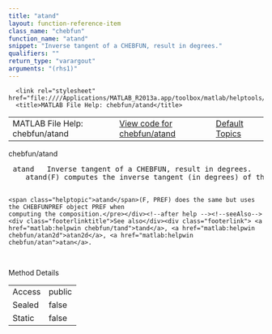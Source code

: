 ```yaml
---
title: "atand"
layout: function-reference-item
class_name: "chebfun"
function_name: "atand"
snippet: "Inverse tangent of a CHEBFUN, result in degrees."
qualifiers: ""
return_type: "varargout"
arguments: "(rhs1)"
---
```


<html>
   <head>
      <meta http-equiv="Content-Type" content="text/html; charset=utf-8">
   
      <link rel="stylesheet" href="file:////Applications/MATLAB_R2013a.app/toolbox/matlab/helptools/private/helpwin.css">
      <title>MATLAB File Help: chebfun/atand</title>
   </head>
   <body>
      <!--Single-page help-->
      <table border="0" cellspacing="0" width="100%">
         <tr class="subheader">
            <td class="headertitle">MATLAB File Help: chebfun/atand</td>
            <td class="subheader-left"><a href="matlab:edit chebfun/atand">View code for chebfun/atand</a></td>
            <td class="subheader-right"><a href="matlab:helpwin">Default Topics</a></td>
         </tr>
      </table>
      <div class="title">chebfun/atand</div>
      <div class="helptext"><pre><!--helptext --> <span class="helptopic">atand</span>   Inverse tangent of a CHEBFUN, result in degrees.
    <span class="helptopic">atand</span>(F) computes the inverse tangent (in degrees) of the CHEBFUN F.
 
    <span class="helptopic">atand</span>(F, PREF) does the same but uses the CHEBFUNPREF object PREF when
    computing the composition.</pre></div><!--after help --><!--seeAlso--><div class="footerlinktitle">See also</div><div class="footerlink"> <a href="matlab:helpwin chebfun/tand">tand</a>, <a href="matlab:helpwin chebfun/atan2d">atan2d</a>, <a href="matlab:helpwin chebfun/atan">atan</a>.
</div>
      <!--Method-->
      <div class="sectiontitle">Method Details</div>
      <table class="class-details">
         <tr>
            <td class="class-detail-label">Access</td>
            <td>public</td>
         </tr>
         <tr>
            <td class="class-detail-label">Sealed</td>
            <td>false</td>
         </tr>
         <tr>
            <td class="class-detail-label">Static</td>
            <td>false</td>
         </tr>
      </table>
   </body>
</html>

